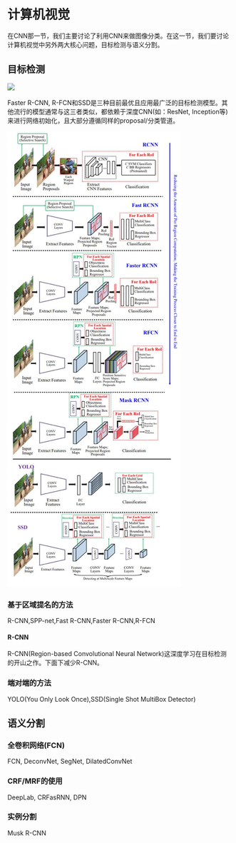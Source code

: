 # 计算机视觉

在CNN那一节，我们主要讨论了利用CNN来做图像分类。在这一节，我们要讨论计算机视觉中另外两大核心问题，目标检测与语义分割。

## 目标检测

![](/assets/History_Object_Detactor.png)

Faster R-CNN, R-FCN和SSD是三种目前最优且应用最广泛的目标检测模型。其他流行的模型通常与这三者类似，都依赖于深度CNN\(如：ResNet, Inception等\)来进行网络初始化，且大部分遵循同样的proposal/分类管道。

![](/assets/CNN_Object_dection.png)

### 基于区域提名的方法

R-CNN,SPP-net,Fast R-CNN,Faster R-CNN,R-FCN

#### R-CNN

R-CNN\(Region-based Convolutional Neural Network\)这深度学习在目标检测的开山之作。下面下减少R-CNN。

### 端对端的方法

YOLO\(You Only Look Once\),SSD\(Single Shot MultiBox Detector\)

## 语义分割

### 全卷积网络\(FCN\)

FCN, DeconvNet, SegNet, DilatedConvNet

### CRF/MRF的使用

DeepLab, CRFasRNN, DPN

### 实例分割

Musk R-CNN

